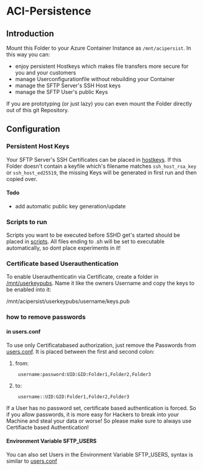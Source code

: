 # ACI-Persistence

## Introduction

Mount this Folder to your Azure Container Instance as `/mnt/acipersist`. In this way you can:

* enjoy persistent Hostkeys which makes file transfers more secure for you and your customers
* manage Userconfigurationfile without rebuilding your Container
* manage the SFTP Server's SSH Host keys
* manage the SFTP User's public Keys

If you are prototyping (or just lazy) you can even mount the Folder directly out of this git Repository.

## Configuration

### Persistent Host Keys

Your SFTP Server's SSH Certificates can be placed in [hostkeys](./hostkeys). If this Folder doesn't contain a keyfile which's filename matches `ssh_host_rsa_key` or `ssh_host_ed25519`, the missing Keys will be generated in first run and then copied over.

#### Todo

* add automatic public key generation/update

### Scripts to run

Scripts you want to be executed before SSHD get's started should be placed in [scripts](./scripts). All files ending to .sh will be set to executable automatically, so dont place experiments in it!

### Certificate based Userauthentication

To enable Userauthenticatin via Certificate, create a folder in [/mnt/userkeypubs](./userkeypubs). Name it like the owners Username and copy the keys to be enabled into it:

/mnt/acipersist/userkeypubs/username/keys.pub

### how to remove passwords

#### in users.conf

To use only Certificatabased authorization, just remove the Passwords from [users.conf](./sftp.d/users.conf). It is placed between the first and second colon:

1. from:

        username:password:UID:GID:Folder1,Folder2,Folder3

2. to:

        username::UID:GID:Folder1,Folder2,Folder3

If a User has no password set, certificate based authentication is forced. So if you allow passwords, it is more easy for Hackers to break into your Machine and steal your data or worse! So please make sure to always use Certifiacte based Authentication!

#### Environment Variable SFTP_USERS

You can also set Users in the Environment Variable SFTP_USERS, syntax is similar to [users.conf](./sftp.d/users.conf)
